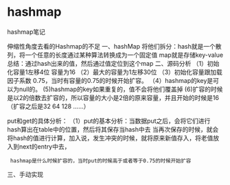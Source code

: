# hashmap
hashmap笔记

伸缩性角度去看的Hashmap的不足
一、hashMap
    将他们拆分：hash就是一个散列，将一个任意的长度通过某种算法转换成为一个固定值
    map就是存储key-value
    总结：通过hash出来的值，然后通过值定位到这个map
二、源码分析
    （1）初始化容量1左移4位 容量为16
    （2）最大的容量为1左移30位 
    （3）初始化容量跟加载因子系数 0.75，当时有容量的0.75的时候开始扩容。
    （4）hashmap的key是可以为null的。
     (5)hashmap的key如果重复的，值不会将他们覆盖掉
     (6)扩容的时候是以2的倍数去扩容的，所以容量的大小是2倍的原来容量，并且开始的时候是16  （扩容之后是32 64 128 ……）

put和get的具体分析：
    （1）put的基本分析：当数据put之后，会将它们进行hash算出在table中的位置，然后将其保存当hash中去
    当再次保存的时候，就会将hash的值进行计算，加入说，发生冲突的时候，就将原来新值存入，将老值放入到next的entry中去，

     hashmap是什么时候扩容的，当时put的时候高于或者等于0.75的时候开始扩容
三、手动实现

